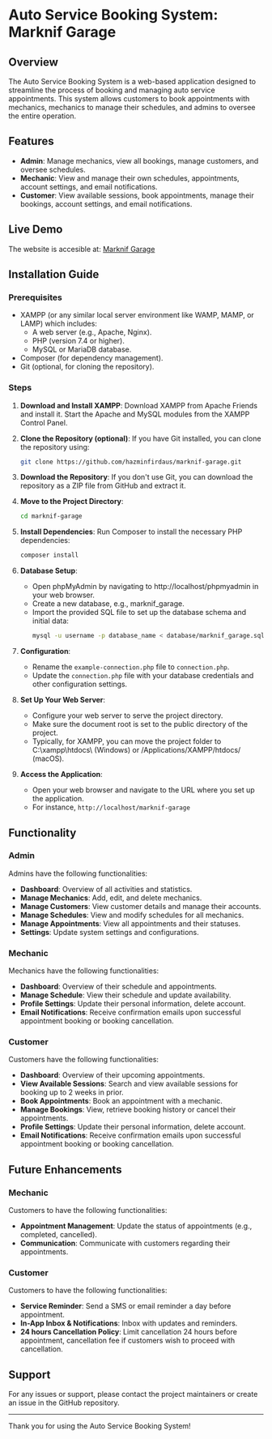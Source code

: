 # Auto Service Booking System: Marknif Garage

## Overview

The Auto Service Booking System is a web-based application designed to streamline the process of booking and managing auto service appointments. This system allows customers to book appointments with mechanics, mechanics to manage their schedules, and admins to oversee the entire operation.

## Features

- **Admin**: Manage mechanics, view all bookings, manage customers, and oversee schedules.
- **Mechanic**: View and manage their own schedules, appointments, account settings, and email notifications.
- **Customer**: View available sessions, book appointments, manage their bookings, account settings, and email notifications.

## Live Demo
The website is accesible at: [Marknif Garage](https://marknif.com/)

## Installation Guide

### Prerequisites

- XAMPP (or any similar local server environment like WAMP, MAMP, or LAMP) which includes:
   - A web server (e.g., Apache, Nginx).
   - PHP (version 7.4 or higher).
   - MySQL or MariaDB database.
- Composer (for dependency management).
- Git (optional, for cloning the repository).

### Steps

1. **Download and Install XAMPP**:
   Download XAMPP from Apache Friends and install it.
   Start the Apache and MySQL modules from the XAMPP Control Panel.

2. **Clone the Repository (optional)**:
   If you have Git installed, you can clone the repository using:
   ```sh
   git clone https://github.com/hazminfirdaus/marknif-garage.git
   ```

3. **Download the Repository**:
   If you don't use Git, you can download the repository as a ZIP file from GitHub and extract it.

4. **Move to the Project Directory**:
   ```sh
   cd marknif-garage
   ```

5. **Install Dependencies**:
   Run Composer to install the necessary PHP dependencies:
   ```sh
   composer install
   ```

6. **Database Setup**:
   - Open phpMyAdmin by navigating to http://localhost/phpmyadmin in your web browser.
   - Create a new database, e.g., marknif_garage.
   - Import the provided SQL file to set up the database schema and initial data:
     ```sh
     mysql -u username -p database_name < database/marknif_garage.sql
     ```
   
7. **Configuration**:
   - Rename the `example-connection.php` file to `connection.php`.
   - Update the `connection.php` file with your database credentials and other configuration settings.

8. **Set Up Your Web Server**:
   - Configure your web server to serve the project directory.
   - Make sure the document root is set to the public directory of the project.
   - Typically, for XAMPP, you can move the project folder to C:\xampp\htdocs\ (Windows) or /Applications/XAMPP/htdocs/ (macOS).

9. **Access the Application**:
   - Open your web browser and navigate to the URL where you set up the application.
   - For instance, `http://localhost/marknif-garage`

## Functionality

### Admin

Admins have the following functionalities:

- **Dashboard**: Overview of all activities and statistics.
- **Manage Mechanics**: Add, edit, and delete mechanics.
- **Manage Customers**: View customer details and manage their accounts.
- **Manage Schedules**: View and modify schedules for all mechanics.
- **Manage Appointments**: View all appointments and their statuses.
- **Settings**: Update system settings and configurations.

### Mechanic

Mechanics have the following functionalities:

- **Dashboard**: Overview of their schedule and appointments.
- **Manage Schedule**: View their schedule and update availability.
- **Profile Settings**: Update their personal information, delete account.
- **Email Notifications**: Receive confirmation emails upon successful appointment booking or booking cancellation.

### Customer

Customers have the following functionalities:

- **Dashboard**: Overview of their upcoming appointments.
- **View Available Sessions**: Search and view available sessions for booking up to 2 weeks in prior.
- **Book Appointments**: Book an appointment with a mechanic.
- **Manage Bookings**: View, retrieve booking history or cancel their appointments.
- **Profile Settings**: Update their personal information, delete account.
- **Email Notifications**: Receive confirmation emails upon successful appointment booking or booking cancellation.

## Future Enhancements

### Mechanic

Customers to have the following functionalities:

- **Appointment Management**: Update the status of appointments (e.g., completed, cancelled).
- **Communication**: Communicate with customers regarding their appointments.

### Customer

Customers to have the following functionalities:

- **Service Reminder**: Send a SMS or email reminder a day before appointment.
- **In-App Inbox & Notifications**: Inbox with updates and reminders.
- **24 hours Cancellation Policy**: Limit cancellation 24 hours before appointment, cancellation fee if customers wish to proceed with cancellation.

## Support

For any issues or support, please contact the project maintainers or create an issue in the GitHub repository.

---

Thank you for using the Auto Service Booking System!

